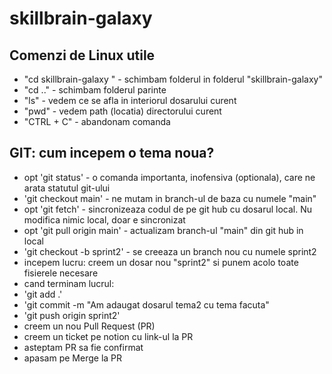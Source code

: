 # skillbrain-galaxy

## Comenzi de Linux utile 

- "cd skillbrain-galaxy " - schimbam folderul in folderul "skillbrain-galaxy"
- "cd .." - schimbam folderul parinte
- "ls" - vedem ce se afla in interiorul dosarului curent
- "pwd" - vedem path (locatia) directorului curent
- "CTRL + C" - abandonam comanda

## GIT: cum incepem o tema noua?

- opt 'git status' - o comanda importanta, inofensiva (optionala), care ne arata statutul git-ului
- 'git checkout main' - ne mutam in branch-ul de baza cu numele "main"
- opt 'git fetch' - sincronizeaza codul de pe git hub cu dosarul local. Nu modifica nimic local, doar e sincronizat
- opt 'git pull origin main' - actualizam branch-ul "main" din git hub in local
- 'git checkout -b sprint2' - se creeaza un branch nou cu numele sprint2
- incepem lucru: creem un dosar nou "sprint2" si punem acolo toate fisierele necesare 
- cand terminam lucrul:
- 'git add .' 
- 'git commit -m "Am adaugat dosarul tema2 cu tema facuta"
- 'git push origin sprint2' 
- creem un nou Pull Request (PR)
- creem un ticket pe notion cu link-ul la PR
- asteptam PR sa fie confirmat 
- apasam pe Merge la PR
